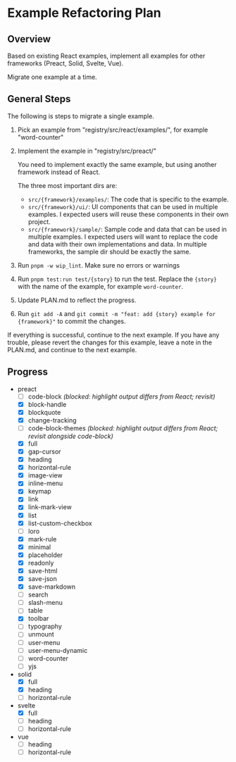 # Example Refactoring Plan

## Overview

Based on existing React examples, implement all examples for other frameworks (Preact, Solid, Svelte, Vue).

Migrate one example at a time.

## General Steps

The following is steps to migrate a single example.

1. Pick an example from "registry/src/react/examples/", for example "word-counter"
2. Implement the example in "registry/src/preact/"

   You need to implement exactly the same example, but using another framework instead of React.

   The three most important dirs are:

   - `src/{framework}/examples/`: The code that is specific to the example.
   - `src/{framework}/ui/`: UI components that can be used in multiple examples. I expected users will reuse these components in their own project.
   - `src/{framework}/sample/`: Sample code and data that can be used in multiple examples. I expected users will want to replace the code and data with their own implementations and data. In multiple frameworks, the sample dir should be exactly the same.

3. Run `pnpm -w wip_lint`. Make sure no errors or warnings
4. Run `pnpm test:run test/{story}` to run the test. Replace the `{story}` with the name of the example, for example `word-counter`.
5. Update PLAN.md to reflect the progress.
6. Run `git add -A` and `git commit -m "feat: add {story} example for {framework}"` to commit the changes.

If everything is successful, continue to the next example.
If you have any trouble, please revert the changes for this example, leave a note in the PLAN.md, and continue to the next example.

## Progress

- preact
  - [ ] code-block *(blocked: highlight output differs from React; revisit)*
  - [x] block-handle
  - [x] blockquote
  - [x] change-tracking
  - [ ] code-block-themes *(blocked: highlight output differs from React; revisit alongside code-block)*
  - [x] full
  - [x] gap-cursor
  - [x] heading
  - [x] horizontal-rule
  - [x] image-view
  - [x] inline-menu
  - [x] keymap
  - [x] link
  - [x] link-mark-view
  - [x] list
  - [x] list-custom-checkbox
  - [ ] loro
  - [x] mark-rule
  - [x] minimal
  - [x] placeholder
  - [x] readonly
  - [x] save-html
  - [x] save-json
  - [x] save-markdown
  - [ ] search
  - [ ] slash-menu
  - [ ] table
  - [x] toolbar
  - [ ] typography
  - [ ] unmount
  - [ ] user-menu
  - [ ] user-menu-dynamic
  - [ ] word-counter
  - [ ] yjs
- solid
  - [x] full
  - [x] heading
  - [ ] horizontal-rule
- svelte
  - [x] full
  - [ ] heading
  - [ ] horizontal-rule
- vue
  - [ ] heading
  - [ ] horizontal-rule
